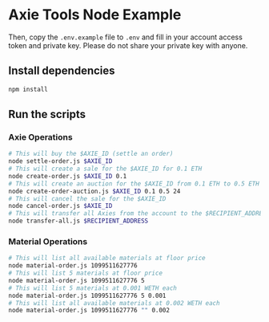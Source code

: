 # Axie Tools Node Example

Then, copy the `.env.example` file to `.env` and fill in your account access token and private key. Please do not share your private key with anyone.

## Install dependencies

```bash
npm install
```

## Run the scripts

### Axie Operations

```bash
# This will buy the $AXIE_ID (settle an order)
node settle-order.js $AXIE_ID
# This will create a sale for the $AXIE_ID for 0.1 ETH
node create-order.js $AXIE_ID 0.1
# This will create an auction for the $AXIE_ID from 0.1 ETH to 0.5 ETH with a duration of 24 hours
node create-order-auction.js $AXIE_ID 0.1 0.5 24
# This will cancel the sale for the $AXIE_ID
node cancel-order.js $AXIE_ID
# This will transfer all Axies from the account to the $RECIPIENT_ADDRESS
node transfer-all.js $RECIPIENT_ADDRESS
```

### Material Operations

```bash
# This will list all available materials at floor price
node material-order.js 1099511627776
# This will list 5 materials at floor price
node material-order.js 1099511627776 5
# This will list 5 materials at 0.001 WETH each
node material-order.js 1099511627776 5 0.001
# This will list all available materials at 0.002 WETH each
node material-order.js 1099511627776 "" 0.002
```
